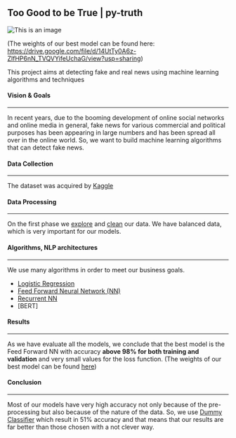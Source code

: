 ## Too Good to be True | py-truth 
![This is an image](https://www.internetmatters.org/wp-content/uploads/2020/10/learn-about-fake-news-600x315.png) 

(The weights of our best model can be found here: https://drive.google.com/file/d/14UtTy0A6z-ZlfHP6nN_TVQVYifeUchaG/view?usp=sharing)

This project aims at detecting fake and real news using machine learning algorithms and techniques

#### Vision & Goals
____________________________________________________________
In recent years, due to the booming development of online social networks and online media in general, fake news for various commercial and political purposes has been appearing in large numbers and has been spread all over in the online world. So, we want to build machine learning algorithms that can detect fake news.  

#### Data Collection 
____________________________________________________________
The dataset was acquired by [Kaggle]( https://www.kaggle.com/clmentbisaillon/fake-and-real-news-dataset ) 

#### Data Processing 
____________________________________________________________
On the first phase we [explore](https://github.com/chriskal96/fake-news/blob/main/1_eda.ipynb) and [clean](https://github.com/chriskal96/fake-news/blob/main/2_text_pre_processing.ipynb ) our data. We have balanced data, which is very important for our models. 

#### Algorithms, NLP architectures  
____________________________________________________________
We use many algorithms in order to meet our business goals. 
* [Logistic Regression](https://github.com/chriskal96/fake-news/blob/main/3_Logistic_Regression.ipynb) 
* [Feed Forward Neural Network (NN)](https://github.com/chriskal96/fake-news/blob/main/4_Feed_Forward_NN.ipynb )
* [Recurrent NN](https://github.com/chriskal96/fake-news/blob/main/5_Recurrent_NN.ipynb) 
* [BERT] 

#### Results
____________________________________________________________
As we have evaluate all the models, we conclude that the best model is the Feed Forward NN  with accuracy **above 98% for both training and validation** and very small values for the loss function.
(The weights of our best model can be found [here](https://drive.google.com/file/d/14UtTy0A6z-ZlfHP6nN_TVQVYifeUchaG/view?usp=sharing)) 

#### Conclusion 
____________________________________________________________
Most of our models have very high accuracy not only because of the pre-processing but also because of the nature of the data. So, we use [Dummy Classifier](https://github.com/chriskal96/fake-news/blob/main/7_Dummy_Classifier.ipynb) which result in 51% accuracy and that means that our results are far better than those chosen with a not clever way.

